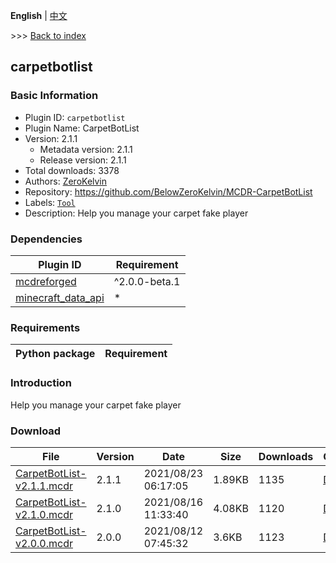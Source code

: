 **English** | [中文](readme-zh_cn.md)

\>\>\> [Back to index](/readme.md)

## carpetbotlist

### Basic Information

- Plugin ID: `carpetbotlist`
- Plugin Name: CarpetBotList
- Version: 2.1.1
  - Metadata version: 2.1.1
  - Release version: 2.1.1
- Total downloads: 3378
- Authors: [ZeroKelvin](https://github.com/BelowZeroKelvin)
- Repository: https://github.com/BelowZeroKelvin/MCDR-CarpetBotList
- Labels: [`Tool`](/labels/tool/readme.md)
- Description: Help you manage your carpet fake player

### Dependencies

| Plugin ID | Requirement |
| --- | --- |
| [mcdreforged](https://github.com/Fallen-Breath/MCDReforged) | ^2.0.0-beta.1 |
| [minecraft_data_api](/plugins/minecraft_data_api/readme.md) | * |

### Requirements

| Python package | Requirement |
| --- | --- |

### Introduction

Help you manage your carpet fake player

### Download

| File | Version | Date | Size | Downloads | Operations |
| --- | --- | --- | --- | --- | --- |
| [CarpetBotList-v2.1.1.mcdr](https://github.com/BelowZeroKelvin/MCDR-CarpetBotList/releases/tag/v2.1.1) | 2.1.1 | 2021/08/23 06:17:05 | 1.89KB | 1135 | [Download](https://github.com/BelowZeroKelvin/MCDR-CarpetBotList/releases/download/v2.1.1/CarpetBotList-v2.1.1.mcdr) |
| [CarpetBotList-v2.1.0.mcdr](https://github.com/BelowZeroKelvin/MCDR-CarpetBotList/releases/tag/v2.1.0) | 2.1.0 | 2021/08/16 11:33:40 | 4.08KB | 1120 | [Download](https://github.com/BelowZeroKelvin/MCDR-CarpetBotList/releases/download/v2.1.0/CarpetBotList-v2.1.0.mcdr) |
| [CarpetBotList-v2.0.0.mcdr](https://github.com/BelowZeroKelvin/MCDR-CarpetBotList/releases/tag/v2.0.0) | 2.0.0 | 2021/08/12 07:45:32 | 3.6KB | 1123 | [Download](https://github.com/BelowZeroKelvin/MCDR-CarpetBotList/releases/download/v2.0.0/CarpetBotList-v2.0.0.mcdr) |

